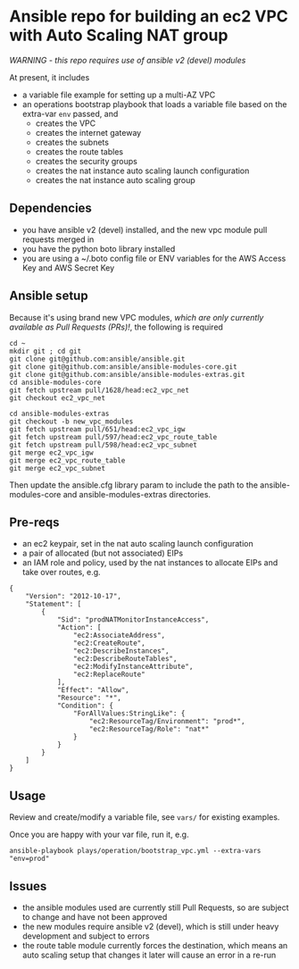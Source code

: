 # Ansible repo for building an ec2 VPC with Auto Scaling NAT group 

*WARNING - this repo requires use of ansible v2 (devel) modules*

At present, it includes
- a variable file example for setting up a multi-AZ VPC 
- an operations bootstrap playbook that loads a variable file based on the extra-var ```env``` passed, and 
    - creates the VPC
    - creates the internet gateway
    - creates the subnets
    - creates the route tables
    - creates the security groups
    - creates the nat instance auto scaling launch configuration 
    - creates the nat instance auto scaling group

## Dependencies

- you have ansible v2 (devel) installed, and the new vpc module pull requests merged in
- you have the python boto library installed
- you are using a ~/.boto config file or ENV variables for the AWS Access Key and AWS Secret Key 

## Ansible setup

Because it's using brand new VPC modules, _which are only currently available as Pull Requests (PRs)!_, the following is required

```
cd ~
mkdir git ; cd git
git clone git@github.com:ansible/ansible.git
git clone git@github.com:ansible/ansible-modules-core.git
git clone git@github.com:ansible/ansible-modules-extras.git
cd ansible-modules-core
git fetch upstream pull/1628/head:ec2_vpc_net
git checkout ec2_vpc_net

cd ansible-modules-extras
git checkout -b new_vpc_modules
git fetch upstream pull/651/head:ec2_vpc_igw
git fetch upstream pull/597/head:ec2_vpc_route_table
git fetch upstream pull/598/head:ec2_vpc_subnet
git merge ec2_vpc_igw
git merge ec2_vpc_route_table
git merge ec2_vpc_subnet
```
Then update the ansible.cfg library param to include the path to the ansible-modules-core and ansible-modules-extras directories.

## Pre-reqs

- an ec2 keypair, set in the nat auto scaling launch configuration
- a pair of allocated (but not associated) EIPs
- an IAM role and policy, used by the nat instances to allocate EIPs and take over routes, e.g.
```
{
    "Version": "2012-10-17",
    "Statement": [
        {
            "Sid": "prodNATMonitorInstanceAccess",
            "Action": [
                "ec2:AssociateAddress",
                "ec2:CreateRoute",
                "ec2:DescribeInstances",
                "ec2:DescribeRouteTables",
                "ec2:ModifyInstanceAttribute",
                "ec2:ReplaceRoute"
            ],
            "Effect": "Allow",
            "Resource": "*",
            "Condition": {
                "ForAllValues:StringLike": {
                    "ec2:ResourceTag/Environment": "prod*",
                    "ec2:ResourceTag/Role": "nat*"
                }
            }
        }
    ]
}
```

## Usage

Review and create/modify a variable file, see ```vars/``` for existing examples.

Once you are happy with your var file, run it, e.g.

    ansible-playbook plays/operation/bootstrap_vpc.yml --extra-vars "env=prod"

## Issues

- the ansible modules used are currently still Pull Requests, so are subject to change and have not been approved
- the new modules require ansible v2 (devel), which is still under heavy development and subject to errors
- the route table module currently forces the destination, which means an auto scaling setup that changes it later will cause an error in a re-run 
